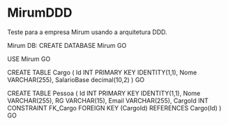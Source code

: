 # MirumDDD
Teste para a empresa Mirum usando a arquitetura DDD.

Mirum DB:
CREATE DATABASE Mirum
GO

USE Mirum
GO

CREATE TABLE Cargo
(
	Id INT PRIMARY KEY IDENTITY(1,1),
	Nome VARCHAR(255),
	SalarioBase decimal(10,2)
)
GO

CREATE TABLE Pessoa
(
	Id INT PRIMARY KEY IDENTITY(1,1),
	Nome VARCHAR(255),
	RG VARCHAR(15),
	Email VARCHAR(255),
	CargoId INT	CONSTRAINT FK_Cargo FOREIGN KEY (CargoId) REFERENCES Cargo(Id)
)
GO